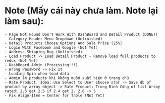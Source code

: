 # Note (Mấy cái này chưa làm. Note lại làm sau):
    - Page Not Found Don't Work With DashBoard and Detail Product (DONE!)
    - Category Header Menu Dropdown (Unfinished)
    - Detail Products Choose Options And Sale Price (25%)
    - Login With Facebook and Google (Not Yet)
    - Address Shipping Bug (Unfinished)
    - Load Product -> Load Detail Product - Remove load full products to redux (Not Yet)
    - DashBoard Admin (Processing!!!) 
    - Wrong Password -> Fix It
    - Loading Spin when load data
    - Admin ẩn products khi không muốn xuất hiện ở trang chủ
    - Rate Product. Idea: Use Select to User choose star -> Save db of product by array object -> Rate Product: Trung Bình Cộng of list Array rated: 2.5 get 2.5 if 2.4 get 2. 2.6 -> 3
    - Fix Align-Item = Center for Table (Not Yet)